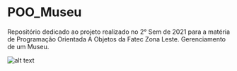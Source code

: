 # POO_Museu
Repositório dedicado ao projeto realizado no 2° Sem de 2021 para a matéria de Programação Orientada A Objetos da Fatec Zona Leste.
Gerenciamento de um Museu.

![alt text](https://imgur.com/a/BEYlzgU)
